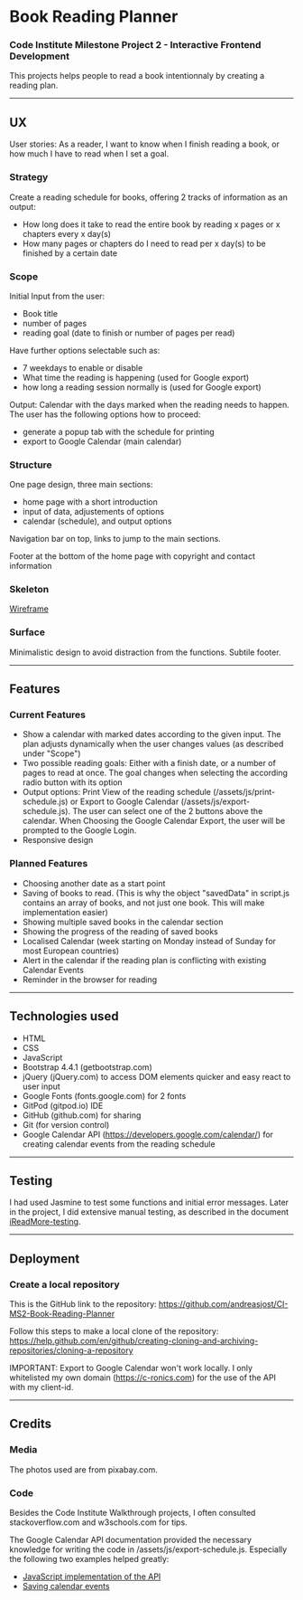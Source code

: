 # Book Reading Planner

### Code Institute Milestone Project 2 - Interactive Frontend Development

This projects helps people to read a book intentionnaly by creating a reading plan.

***
## UX
User stories:
As a reader, I want to know when I finish reading a book, or how much I have to read when I set a goal.

### Strategy
Create a reading schedule for books, offering 2 tracks of information as an output:
- How long does it take to read the entire book by reading x pages or x chapters every x day(s)
- How many pages or chapters do I need to read per x day(s) to be finished by a certain date

### Scope
Initial Input from the user:
- Book title
- number of pages
- reading goal (date to finish or number of pages per read)

Have further options selectable such as:
- 7 weekdays to enable or disable
- What time the reading is happening (used for Google export)
- how long a reading session normally is (used for Google export)

Output: Calendar with the days marked when the reading needs to happen. The user has the following options how to proceed:
- generate a popup tab with the schedule for printing
- export to Google Calendar (main calendar)

### Structure

One page design, three main sections:
- home page with a short introduction
- input of data, adjustements of options
- calendar (schedule), and output options

Navigation bar on top, links to jump to the main sections.

Footer at the bottom of the home page with copyright and contact information

### Skeleton
[Wireframe](/wireframe.pdf)

### Surface

Minimalistic design to avoid distraction from the functions.
Subtile footer.

***
## Features

### Current Features

- Show a calendar with marked dates according to the given input. The plan adjusts dynamically when the user changes values (as described under "Scope")
- Two possible reading goals: Either with a finish date, or a number of pages to read at once. The goal changes when selecting the according radio button with its option
- Output options: Print View of the reading schedule (/assets/js/print-schedule.js) or Export to Google Calendar (/assets/js/export-schedule.js). The user can select one of the 2 buttons above the calendar. When Choosing the Google Calendar Export, the user will be prompted to the Google Login.
- Responsive design

### Planned Features

- Choosing another date as a start point
- Saving of books to read. (This is why the object "savedData" in script.js contains an array of books, and not just one book. This will make implementation easier)
- Showing multiple saved books in the calendar section
- Showing the progress of the reading of saved books
- Localised Calendar (week starting on Monday instead of Sunday for most European countries)
- Alert in the calendar if the reading plan is conflicting with existing Calendar Events
- Reminder in the browser for reading

***
## Technologies used

- HTML
- CSS
- JavaScript
- Bootstrap 4.4.1 (getbootstrap.com)
- jQuery (jQuery.com) to access DOM elements quicker and easy react to user input
- Google Fonts (fonts.google.com) for 2 fonts
- GitPod (gitpod.io) IDE
- GitHub (github.com) for sharing
- Git (for version control)
- Google Calendar API (https://developers.google.com/calendar/) for creating calendar events from the reading schedule

***
## Testing

I had used Jasmine to test some functions and initial error messages. Later in the project, I did extensive manual testing, as described in the document [iReadMore-testing](https://c-ronics.com/course/iReadMore-testing.xls).

***
## Deployment

### Create a local repository

This is the GitHub link to the repository: https://github.com/andreasjost/CI-MS2-Book-Reading-Planner

Follow this steps to make a local clone of the repository:
https://help.github.com/en/github/creating-cloning-and-archiving-repositories/cloning-a-repository

IMPORTANT: Export to Google Calendar won't work locally. I only whitelisted my own domain (https://c-ronics.com) for the use of the API with my client-id.

***
## Credits

### Media

The photos used are from pixabay.com.

### Code

Besides the Code Institute Walkthrough projects, I often consulted stackoverflow.com and w3schools.com for tips.

The Google Calendar API documentation provided the necessary knowledge for writing the code in /assets/js/export-schedule.js. Especially the following two examples helped greatly:
- [JavaScript implementation of the API](https://developers.google.com/calendar/quickstart/js)
- [Saving calendar events](https://developers.google.com/calendar/create-events)
